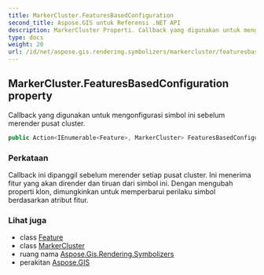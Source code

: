```yaml
---
title: MarkerCluster.FeaturesBasedConfiguration
second_title: Aspose.GIS untuk Referensi .NET API
description: MarkerCluster Properti. Callback yang digunakan untuk mengonfigurasi simbol ini sebelum merender pusat cluster.
type: docs
weight: 20
url: /id/net/aspose.gis.rendering.symbolizers/markercluster/featuresbasedconfiguration/
---
```

## MarkerCluster.FeaturesBasedConfiguration property

Callback yang digunakan untuk mengonfigurasi simbol ini sebelum merender pusat cluster.

```csharp
public Action<IEnumerable<Feature>, MarkerCluster> FeaturesBasedConfiguration { get; set; }
```

### Perkataan

Callback ini dipanggil sebelum merender setiap pusat cluster. Ini menerima fitur yang akan dirender dan tiruan dari simbol ini. Dengan mengubah properti klon, dimungkinkan untuk memperbarui perilaku simbol berdasarkan atribut fitur.

### Lihat juga

* class [Feature](../../../aspose.gis/feature/)
* class [MarkerCluster](../)
* ruang nama [Aspose.Gis.Rendering.Symbolizers](../../markercluster/)
* perakitan [Aspose.GIS](../../../)


